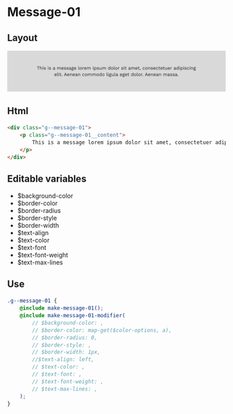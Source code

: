 # Message-01

## Layout

![alt text][message-01]

[message-01]: /src/img/global-components/message/g--message-01.png

## Html

```html
<div class="g--message-01">
    <p class="g--message-01__content">
        This is a message lorem ipsum dolor sit amet, consectetuer adipiscing elit. Aenean commodo ligula eget dolor. Aenean massa.
    </p>
</div>
```

## Editable variables

- $background-color
- $border-color
- $border-radius
- $border-style
- $border-width
- $text-align
- $text-color
- $text-font
- $text-font-weight
- $text-max-lines

## Use

```scss
.g--message-01 {
    @include make-message-01();
    @include make-message-01-modifier(
        // $background-color: ,
        // $border-color: map-get($color-options, a),
        // $border-radius: 0,
        // $border-style: ,
        // $border-width: 1px,
        //$text-align: left,
        // $text-color: ,
        // $text-font: ,
        // $text-font-weight: ,
        // $text-max-lines: ,
    );
}
```
